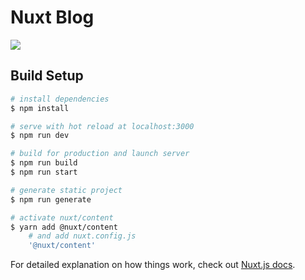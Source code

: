 # Nuxt Blog
![](/images/Blog.png.png)

## Build Setup

```bash
# install dependencies
$ npm install

# serve with hot reload at localhost:3000
$ npm run dev

# build for production and launch server
$ npm run build
$ npm run start

# generate static project
$ npm run generate

# activate nuxt/content
$ yarn add @nuxt/content
    # and add nuxt.config.js
    '@nuxt/content'
```

For detailed explanation on how things work, check out [Nuxt.js docs](https://nuxtjs.org).
